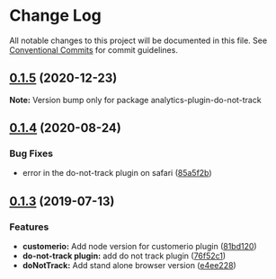 # Change Log

All notable changes to this project will be documented in this file.
See [Conventional Commits](https://conventionalcommits.org) for commit guidelines.

## [0.1.5](https://github.com/DavidWells/analytics/compare/analytics-plugin-do-not-track@0.1.4...analytics-plugin-do-not-track@0.1.5) (2020-12-23)

**Note:** Version bump only for package analytics-plugin-do-not-track





## [0.1.4](https://github.com/DavidWells/analytics/compare/analytics-plugin-do-not-track@0.1.3...analytics-plugin-do-not-track@0.1.4) (2020-08-24)


### Bug Fixes

* error in the do-not-track plugin on safari ([85a5f2b](https://github.com/DavidWells/analytics/commit/85a5f2b))





## [0.1.3](https://github.com/DavidWells/analytics/compare/analytics-plugin-do-not-track@0.1.3...analytics-plugin-do-not-track@0.1.3) (2019-07-13)


### Features

* **customerio:** Add node version for customerio plugin ([81bd120](https://github.com/DavidWells/analytics/commit/81bd120))
* **do-not-track plugin:** add do not track plugin ([76f52c1](https://github.com/DavidWells/analytics/commit/76f52c1))
* **doNotTrack:** Add stand alone browser version ([e4ee228](https://github.com/DavidWells/analytics/commit/e4ee228))
